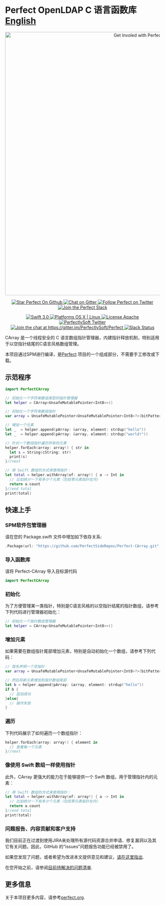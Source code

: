 # Perfect OpenLDAP C 语言函数库 [English](README.md)

<p align="center">
    <a href="http://perfect.org/get-involved.html" target="_blank">
        <img src="http://perfect.org/assets/github/perfect_github_2_0_0.jpg" alt="Get Involed with Perfect!" width="854" />
    </a>
</p>

<p align="center">
    <a href="https://github.com/PerfectlySoft/Perfect" target="_blank">
        <img src="http://www.perfect.org/github/Perfect_GH_button_1_Star.jpg" alt="Star Perfect On Github" />
    </a>  
    <a href="https://gitter.im/PerfectlySoft/Perfect" target="_blank">
        <img src="http://www.perfect.org/github/Perfect_GH_button_2_Git.jpg" alt="Chat on Gitter" />
    </a>  
    <a href="https://twitter.com/perfectlysoft" target="_blank">
        <img src="http://www.perfect.org/github/Perfect_GH_button_3_twit.jpg" alt="Follow Perfect on Twitter" />
    </a>  
    <a href="http://perfect.ly" target="_blank">
        <img src="http://www.perfect.org/github/Perfect_GH_button_4_slack.jpg" alt="Join the Perfect Slack" />
    </a>
</p>

<p align="center">
    <a href="https://developer.apple.com/swift/" target="_blank">
        <img src="https://img.shields.io/badge/Swift-3.0-orange.svg?style=flat" alt="Swift 3.0">
    </a>
    <a href="https://developer.apple.com/swift/" target="_blank">
        <img src="https://img.shields.io/badge/Platforms-OS%20X%20%7C%20Linux%20-lightgray.svg?style=flat" alt="Platforms OS X | Linux">
    </a>
    <a href="http://perfect.org/licensing.html" target="_blank">
        <img src="https://img.shields.io/badge/License-Apache-lightgrey.svg?style=flat" alt="License Apache">
    </a>
    <a href="http://twitter.com/PerfectlySoft" target="_blank">
        <img src="https://img.shields.io/badge/Twitter-@PerfectlySoft-blue.svg?style=flat" alt="PerfectlySoft Twitter">
    </a>
    <a href="https://gitter.im/PerfectlySoft/Perfect?utm_source=badge&utm_medium=badge&utm_campaign=pr-badge&utm_content=badge" target="_blank">
        <img src="https://img.shields.io/badge/Gitter-Join%20Chat-brightgreen.svg" alt="Join the chat at https://gitter.im/PerfectlySoft/Perfect">
    </a>
    <a href="http://perfect.ly" target="_blank">
        <img src="http://perfect.ly/badge.svg" alt="Slack Status">
    </a>
</p>



CArray 是一个线程安全的 C 语言数组指针管理器，内建指针释放机制，特别适用于以空指针结尾的C语言风格数组管理。

本项目通过SPM进行编译，是[Perfect](https://github.com/PerfectlySoft/Perfect) 项目的一个组成部分，不需要手工修改或下载。

## 示范程序

``` swift
import PerfectCArray

// 初始化一个字符串数组类型的指针管理器
let helper = CArray<UnsafeMutablePointer<Int8>>()

// 初始化一个字符串数组指针
var array = UnsafeMutablePointer<UnsafeMutablePointer<Int8>?>(bitPattern: 0)

// 增加一个元素
let _  = helper.append(pArray: &array, element: strdup("hello"))
let _  = helper.append(pArray: &array, element: strdup("world!"))

// 针对一个数组指针遍历所有的元素
helper.forEach(array: array!) { str in
  let s = String(cString: str)
  print(s)
}//next

// 用 Swift 数组的方式来使用指针：
let total = helper.withArray(of: array!) { a -> Int in
  // 比如统计一下有多少个元素（包括零元素指针在内）
  return a.count
}//end total
print(total)
```
## 快速上手

### SPM软件包管理器

请在您的 Package.swift 文件中增加如下依存关系:

``` swift
.Package(url: "https://github.com/PerfectSideRepos/Perfect-CArray.git", majorVersion:1)
```

### 导入函数库

请将 Perfect-CArray 导入目标源代码

``` swift
import PerfectCArray
```

### 初始化

为了方便管理某一类指针，特别是C语言风格的以空指针结尾的指针数组，请参考下列代码进行管理器初始化：

``` swift
// 初始化一个指针数组管理器
let helper = CArray<UnsafeMutablePointer<Int8>>()
```

### 增加元素

如果需要在数组指针尾部增加元素，特别是自动初始化一个数组，请参考下列代码：

``` swift
// 首先声明一个空指针
var array = UnsafeMutablePointer<UnsafeMutablePointer<Int8>?>(bitPattern: 0)

// 然后将新元素增加到指针数组尾部
let b = helper.append(pArray: &array, element: strdup("hello"))
if b {
  // 追加成功
}else{
  // 操作失败
}
```

### 遍历

下列代码展示了如何遍历一个数组指针：

``` Swift
helper.forEach(array: array!) { element in
  // 查看每一个元素
}//next
```

### 像使用 Swift 数组一样使用指针

此外，CArray 更强大的能力在于能够提供一个 Swift 数组，用于管理指针内的元素：

``` swift
// 用 Swift 数组的方式来使用指针：
let total = helper.withArray(of: array!) { a -> Int in
  // 比如统计一下有多少个元素（包括零元素指针在内）
  return a.count
}//end total
print(total)
```

### 问题报告、内容贡献和客户支持

我们目前正在过渡到使用JIRA来处理所有源代码资源合并申请、修复漏洞以及其它有关问题。因此，GitHub 的“issues”问题报告功能已经被禁用了。

如果您发现了问题，或者希望为改进本文提供意见和建议，[请在这里指出](http://jira.perfect.org:8080/servicedesk/customer/portal/1).

在您开始之前，请参阅[目前待解决的问题清单](http://jira.perfect.org:8080/projects/ISS/issues).

## 更多信息
关于本项目更多内容，请参考[perfect.org](http://perfect.org).
